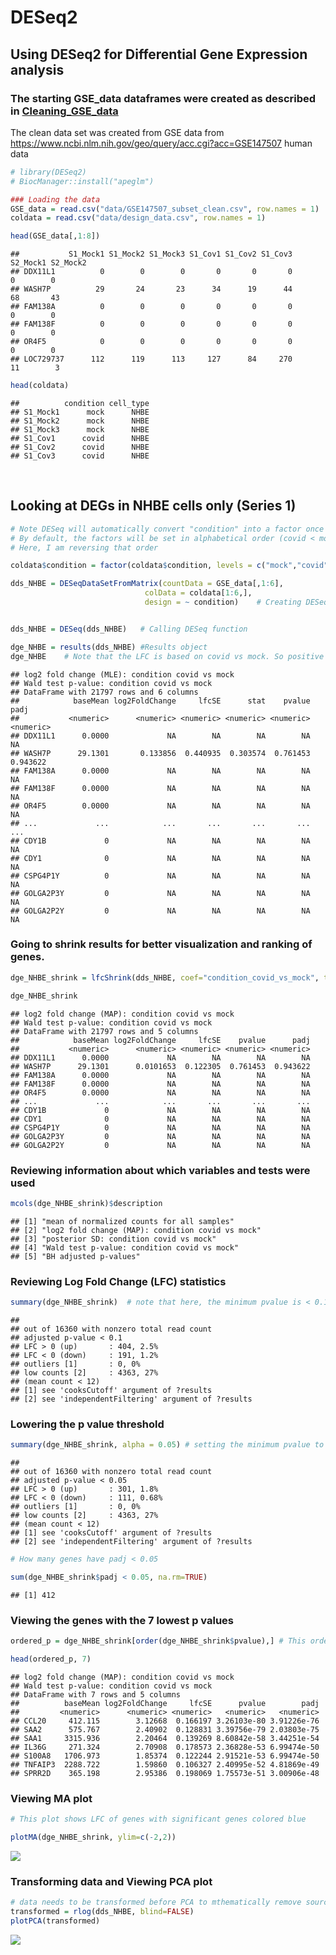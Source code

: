DESeq2
================

## Using DESeq2 for Differential Gene Expression analysis

### The starting GSE_data dataframes were created as described in [Cleaning_GSE_data](https://github.com/Amonae/Differential-Gene-Expression/blob/main/Cleaning_GSE_data/cleaning_GSE_data.R)

The clean data set was created from GSE data from
<https://www.ncbi.nlm.nih.gov/geo/query/acc.cgi?acc=GSE147507> human
data <br>

``` r
# library(DESeq2)
# BiocManager::install("apeglm")

### Loading the data
GSE_data = read.csv("data/GSE147507_subset_clean.csv", row.names = 1)
coldata = read.csv("data/design_data.csv", row.names = 1)

head(GSE_data[,1:8])
```

    ##           S1_Mock1 S1_Mock2 S1_Mock3 S1_Cov1 S1_Cov2 S1_Cov3 S2_Mock1 S2_Mock2
    ## DDX11L1          0        0        0       0       0       0        0        0
    ## WASH7P          29       24       23      34      19      44       68       43
    ## FAM138A          0        0        0       0       0       0        0        0
    ## FAM138F          0        0        0       0       0       0        0        0
    ## OR4F5            0        0        0       0       0       0        0        0
    ## LOC729737      112      119      113     127      84     270       11        3

``` r
head(coldata)
```

    ##          condition cell_type
    ## S1_Mock1      mock      NHBE
    ## S1_Mock2      mock      NHBE
    ## S1_Mock3      mock      NHBE
    ## S1_Cov1      covid      NHBE
    ## S1_Cov2      covid      NHBE
    ## S1_Cov3      covid      NHBE

<br>

## Looking at DEGs in NHBE cells only (Series 1)

``` r
# Note DESeq will automatically convert "condition" into a factor once the DESeqDataSetis created.
# By default, the factors will be set in alphabetical order (covid < mock). 
# Here, I am reversing that order  

coldata$condition = factor(coldata$condition, levels = c("mock","covid")) 

dds_NHBE = DESeqDataSetFromMatrix(countData = GSE_data[,1:6],
                              colData = coldata[1:6,],
                              design = ~ condition)    # Creating DESeq dataset


dds_NHBE = DESeq(dds_NHBE)   # Calling DESeq function

dge_NHBE = results(dds_NHBE) #Results object
dge_NHBE    # Note that the LFC is based on covid vs mock. So positive values represent genes that are upregulated in cells with covid
```

    ## log2 fold change (MLE): condition covid vs mock 
    ## Wald test p-value: condition covid vs mock 
    ## DataFrame with 21797 rows and 6 columns
    ##            baseMean log2FoldChange     lfcSE      stat    pvalue      padj
    ##           <numeric>      <numeric> <numeric> <numeric> <numeric> <numeric>
    ## DDX11L1      0.0000             NA        NA        NA        NA        NA
    ## WASH7P      29.1301       0.133856  0.440935  0.303574  0.761453  0.943622
    ## FAM138A      0.0000             NA        NA        NA        NA        NA
    ## FAM138F      0.0000             NA        NA        NA        NA        NA
    ## OR4F5        0.0000             NA        NA        NA        NA        NA
    ## ...             ...            ...       ...       ...       ...       ...
    ## CDY1B             0             NA        NA        NA        NA        NA
    ## CDY1              0             NA        NA        NA        NA        NA
    ## CSPG4P1Y          0             NA        NA        NA        NA        NA
    ## GOLGA2P3Y         0             NA        NA        NA        NA        NA
    ## GOLGA2P2Y         0             NA        NA        NA        NA        NA

### Going to shrink results for better visualization and ranking of genes.

``` r
dge_NHBE_shrink = lfcShrink(dds_NHBE, coef="condition_covid_vs_mock", type="apeglm")

dge_NHBE_shrink
```

    ## log2 fold change (MAP): condition covid vs mock 
    ## Wald test p-value: condition covid vs mock 
    ## DataFrame with 21797 rows and 5 columns
    ##            baseMean log2FoldChange     lfcSE    pvalue      padj
    ##           <numeric>      <numeric> <numeric> <numeric> <numeric>
    ## DDX11L1      0.0000             NA        NA        NA        NA
    ## WASH7P      29.1301      0.0101653  0.122305  0.761453  0.943622
    ## FAM138A      0.0000             NA        NA        NA        NA
    ## FAM138F      0.0000             NA        NA        NA        NA
    ## OR4F5        0.0000             NA        NA        NA        NA
    ## ...             ...            ...       ...       ...       ...
    ## CDY1B             0             NA        NA        NA        NA
    ## CDY1              0             NA        NA        NA        NA
    ## CSPG4P1Y          0             NA        NA        NA        NA
    ## GOLGA2P3Y         0             NA        NA        NA        NA
    ## GOLGA2P2Y         0             NA        NA        NA        NA

### Reviewing information about which variables and tests were used

``` r
mcols(dge_NHBE_shrink)$description
```

    ## [1] "mean of normalized counts for all samples"      
    ## [2] "log2 fold change (MAP): condition covid vs mock"
    ## [3] "posterior SD: condition covid vs mock"          
    ## [4] "Wald test p-value: condition covid vs mock"     
    ## [5] "BH adjusted p-values"

### Reviewing Log Fold Change (LFC) statistics

``` r
summary(dge_NHBE_shrink)  # note that here, the minimum pvalue is < 0.1
```

    ## 
    ## out of 16360 with nonzero total read count
    ## adjusted p-value < 0.1
    ## LFC > 0 (up)       : 404, 2.5%
    ## LFC < 0 (down)     : 191, 1.2%
    ## outliers [1]       : 0, 0%
    ## low counts [2]     : 4363, 27%
    ## (mean count < 12)
    ## [1] see 'cooksCutoff' argument of ?results
    ## [2] see 'independentFiltering' argument of ?results

### Lowering the p value threshold

``` r
summary(dge_NHBE_shrink, alpha = 0.05) # setting the minimum pvalue to < 0.05
```

    ## 
    ## out of 16360 with nonzero total read count
    ## adjusted p-value < 0.05
    ## LFC > 0 (up)       : 301, 1.8%
    ## LFC < 0 (down)     : 111, 0.68%
    ## outliers [1]       : 0, 0%
    ## low counts [2]     : 4363, 27%
    ## (mean count < 12)
    ## [1] see 'cooksCutoff' argument of ?results
    ## [2] see 'independentFiltering' argument of ?results

``` r
# How many genes have padj < 0.05

sum(dge_NHBE_shrink$padj < 0.05, na.rm=TRUE) 
```

    ## [1] 412

### Viewing the genes with the 7 lowest p values

``` r
ordered_p = dge_NHBE_shrink[order(dge_NHBE_shrink$pvalue),] # This orders the output by lowest pvalues

head(ordered_p, 7) 
```

    ## log2 fold change (MAP): condition covid vs mock 
    ## Wald test p-value: condition covid vs mock 
    ## DataFrame with 7 rows and 5 columns
    ##          baseMean log2FoldChange     lfcSE      pvalue        padj
    ##         <numeric>      <numeric> <numeric>   <numeric>   <numeric>
    ## CCL20     412.115        3.12668  0.166197 3.26103e-80 3.91226e-76
    ## SAA2      575.767        2.40902  0.128831 3.39756e-79 2.03803e-75
    ## SAA1     3315.936        2.20464  0.139269 8.60842e-58 3.44251e-54
    ## IL36G     271.324        2.70908  0.178573 2.36828e-53 6.99474e-50
    ## S100A8   1706.973        1.85374  0.122244 2.91521e-53 6.99474e-50
    ## TNFAIP3  2288.722        1.59860  0.106327 2.40995e-52 4.81869e-49
    ## SPRR2D    365.198        2.95386  0.198069 1.75573e-51 3.00906e-48

### Viewing MA plot

``` r
# This plot shows LFC of genes with significant genes colored blue

plotMA(dge_NHBE_shrink, ylim=c(-2,2))  
```

![](DESEq2_files/figure-gfm/unnamed-chunk-9-1.png)<!-- -->

### Transforming data and Viewing PCA plot

``` r
# data needs to be transformed before PCA to mthematically remove sources of unwanted variations
transformed = rlog(dds_NHBE, blind=FALSE)
plotPCA(transformed)
```

![](DESEq2_files/figure-gfm/unnamed-chunk-10-1.png)<!-- -->
